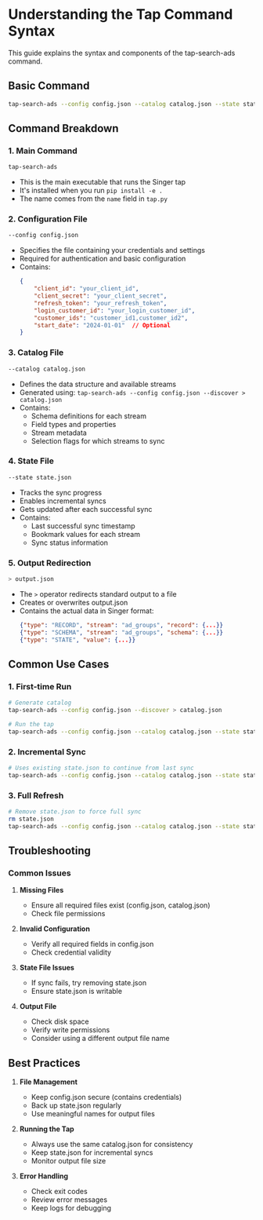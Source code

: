 # Understanding the Tap Command Syntax

This guide explains the syntax and components of the tap-search-ads command.

## Basic Command

```bash
tap-search-ads --config config.json --catalog catalog.json --state state.json > output.json
```

## Command Breakdown

### 1. Main Command
```bash
tap-search-ads
```
- This is the main executable that runs the Singer tap
- It's installed when you run `pip install -e .`
- The name comes from the `name` field in `tap.py`

### 2. Configuration File
```bash
--config config.json
```
- Specifies the file containing your credentials and settings
- Required for authentication and basic configuration
- Contains:
  ```json
  {
      "client_id": "your_client_id",
      "client_secret": "your_client_secret",
      "refresh_token": "your_refresh_token",
      "login_customer_id": "your_login_customer_id",
      "customer_ids": "customer_id1,customer_id2",
      "start_date": "2024-01-01"  // Optional
  }
  ```

### 3. Catalog File
```bash
--catalog catalog.json
```
- Defines the data structure and available streams
- Generated using: `tap-search-ads --config config.json --discover > catalog.json`
- Contains:
  - Schema definitions for each stream
  - Field types and properties
  - Stream metadata
  - Selection flags for which streams to sync

### 4. State File
```bash
--state state.json
```
- Tracks the sync progress
- Enables incremental syncs
- Gets updated after each successful sync
- Contains:
  - Last successful sync timestamp
  - Bookmark values for each stream
  - Sync status information

### 5. Output Redirection
```bash
> output.json
```
- The `>` operator redirects standard output to a file
- Creates or overwrites output.json
- Contains the actual data in Singer format:
  ```json
  {"type": "RECORD", "stream": "ad_groups", "record": {...}}
  {"type": "SCHEMA", "stream": "ad_groups", "schema": {...}}
  {"type": "STATE", "value": {...}}
  ```

## Common Use Cases

### 1. First-time Run
```bash
# Generate catalog
tap-search-ads --config config.json --discover > catalog.json

# Run the tap
tap-search-ads --config config.json --catalog catalog.json --state state.json > output.json
```

### 2. Incremental Sync
```bash
# Uses existing state.json to continue from last sync
tap-search-ads --config config.json --catalog catalog.json --state state.json > output.json
```

### 3. Full Refresh
```bash
# Remove state.json to force full sync
rm state.json
tap-search-ads --config config.json --catalog catalog.json --state state.json > output.json
```

## Troubleshooting

### Common Issues

1. **Missing Files**
   - Ensure all required files exist (config.json, catalog.json)
   - Check file permissions

2. **Invalid Configuration**
   - Verify all required fields in config.json
   - Check credential validity

3. **State File Issues**
   - If sync fails, try removing state.json
   - Ensure state.json is writable

4. **Output File**
   - Check disk space
   - Verify write permissions
   - Consider using a different output file name

## Best Practices

1. **File Management**
   - Keep config.json secure (contains credentials)
   - Back up state.json regularly
   - Use meaningful names for output files

2. **Running the Tap**
   - Always use the same catalog.json for consistency
   - Keep state.json for incremental syncs
   - Monitor output file size

3. **Error Handling**
   - Check exit codes
   - Review error messages
   - Keep logs for debugging 